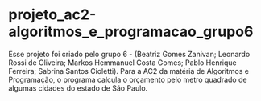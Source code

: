 # projeto_ac2-algoritmos_e_programacao_grupo6
Esse projeto foi criado pelo grupo 6 - (Beatriz Gomes Zanivan; Leonardo Rossi de Oliveira; Markos Hemmanuel Costa Gomes; Pablo Henrique Ferreira; Sabrina Santos Cioletti). Para a AC2 da matéria de Algoritmos e Programação, o programa calcula o orçamento pelo metro quadrado de algumas cidades do estado de São Paulo.
